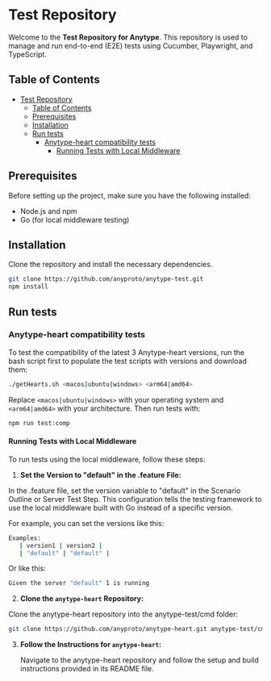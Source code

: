 # Test Repository

Welcome to the **Test Repository for Anytype**. This repository is used to manage and run end-to-end (E2E) tests using Cucumber, Playwright, and TypeScript.

## Table of Contents

- [Test Repository](#test-repository)
  - [Table of Contents](#table-of-contents)
  - [Prerequisites](#prerequisites)
  - [Installation](#installation)
  - [Run tests](#run-tests)
    - [Anytype-heart compatibility tests](#anytype-heart-compatibility-tests)
      - [Running Tests with Local Middleware](#running-tests-with-local-middleware)

## Prerequisites

Before setting up the project, make sure you have the following installed:

- Node.js and npm
- Go (for local middleware testing)

## Installation

Clone the repository and install the necessary dependencies.

```bash
git clone https://github.com/anyproto/anytype-test.git
npm install
```
## Run tests

### Anytype-heart compatibility tests
To test the compatibility of the latest 3 Anytype-heart versions, run the bash script first to populate the test scripts with versions and download them:
```bash
./getHearts.sh <macos|ubuntu|windows> <arm64|amd64>
```
Replace `<macos|ubuntu|windows>` with your operating system and `<arm64|amd64>` with your architecture.
Then run tests with:
```bash
npm run test:comp
```
#### Running Tests with Local Middleware

To run tests using the local middleware, follow these steps:

1. **Set the Version to "default" in the .feature File:**

  In the .feature file, set the version variable to "default" in the Scenario Outline or Server Test Step. This configuration tells the testing framework to use the local middleware built with Go instead of a specific version.

   For example, you can set the versions like this:
   ```bash
   Examples:
      | version1 | version2 |
      | "default" | "default" |
   ```
   Or like this:
   ```bash
   Given the server "default" 1 is running
   ```
   2. **Clone the `anytype-heart` Repository:**

   Clone the anytype-heart repository into the anytype-test/cmd folder:
   ```bash
   git clone https://github.com/anyproto/anytype-heart.git anytype-test/cmd/anytype-heart
   ```
   
3. **Follow the Instructions for `anytype-heart`:**

   Navigate to the anytype-heart repository and follow the setup and build instructions provided in its README file.
